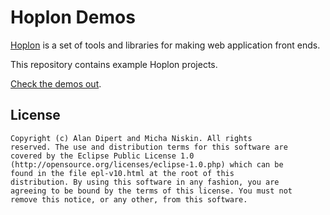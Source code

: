 # Hoplon Demos

[Hoplon](https://hoplon.io) is a set of tools
and libraries for making web application front ends.

This repository contains example Hoplon projects.

[Check the demos out](https://hoplon.github.io/demos/).

## License

    Copyright (c) Alan Dipert and Micha Niskin. All rights
    reserved. The use and distribution terms for this software are
    covered by the Eclipse Public License 1.0
    (http://opensource.org/licenses/eclipse-1.0.php) which can be
    found in the file epl-v10.html at the root of this
    distribution. By using this software in any fashion, you are
    agreeing to be bound by the terms of this license. You must not
    remove this notice, or any other, from this software.
